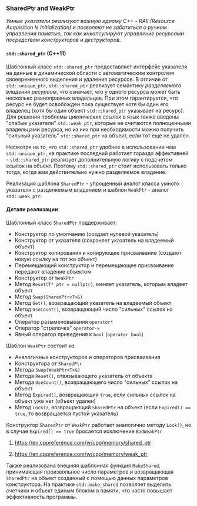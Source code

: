 ### SharedPtr and WeakPtr

*Умные указатели реализуют важную идиому C++ - RAII (Resource 
Acquisition Is Initialization) и позволяют не заботиться о ручном 
управлении памятью, так как инкапсулируют управление ресурсами 
посредством конструкторов и деструкторов.*

#### `std::shared_ptr` (C++11)

Шаблонный класс `std::shared_ptr` предоставляет интерфейс указателя на данные в динамической области с автоматическим контролем своевременного выделения и удаления ресурсов. В отличие от `std::unique_ptr`, `std::shared_ptr` реализует семантику *разделяемого владения ресурсом*, что означает, что у одного ресурса может быть несколько равноправных владельцев. При этом гарантируется, что ресурс не будет освобожден пока существует хотя бы один его владелец (хотя бы один объект `std::shared_ptr` указывает на ресурс). Для решения проблемы *циклических ссылок* в язык также введены "слабые указатели" `std::weak_ptr`, которые не считаются полноценными владельцами ресурса, но из них при необходимости можно получить "сильный указатель" `std::shared_ptr` на объект, если тот еще не удален.

Несмотря на то, что `std::shared_ptr` удобнее в использовании чем `std::unique_ptr`, на практике последний работает гораздо эффективней - `std::shared_ptr` реализует дополнительную логику с подсчетом ссылок на объект. Поэтому `std::shared_ptr` стоит использовать только тогда, когда вам действительно нужно разделяемое владение.

Реализация шаблона `SharedPtr` - упрощенный аналог класса умного
указателя с разделяемым владением и
шаблон `WeakPtr` - аналог `std::weak_ptr`.

#### Детали реализации

Шаблонный класс `SharedPtr` поддерживает:
* Конструктор по умолчанию (создает нулевой указатель)
* Конструктор от указателя (сохраняет указатель на владеемый объект)
* Конструктор копирования и копирующее присваивание (создают новую ссылку на тот же объект)
* Перемещающий конструктор и перемещающее присваивание передают владение объектом
* Конструктор от `WeakPtr`
* Метод `Reset(T* ptr = nullptr)`, меняет указатель, которым владеет
объект
* Метод `Swap(SharedPtr<T>&)`
* Метод `Get()`, возвращающий указатель на владеемый объект
* Метод `UseCount()`, возвращающий число "сильных" ссылок на объект
* Оператор разыменовывания `operator*`
* Оператор "стрелочка" `operator->`
* Явный оператор приведения к `bool` (`operator bool`)

Шаблон `WeakPtr` состоит из:
* Аналогичных конструкторов и операторов присваивания
* Конструктора от `SharedPtr`
* Метода `Swap(WeakPtr<T>&)`
* Метода `Reset()`, отвязывающего указатель от объекта
* Метода `UseCount()`, возвращающего число "сильных" ссылок на объект
* Метод `Expired()`, возвращающий `true`, если сильных ссылок на объект уже нет (объект удален)
* Метод `Lock()`, возвращающий `SharedPtr` на объект (если `Expired() == true`, то возвращается пустой указатель)

Конструктор `SharedPtr` от `WeakPtr` работает аналогично методу 
`Lock()`, но в случае `Expired() == true` бросается исключение
`BadWeakPtr`

1. https://en.cppreference.com/w/cpp/memory/shared_ptr

2. https://en.cppreference.com/w/cpp/memory/weak_ptr

Также реализована внешняя шаблонная функция
`MakeShared`, принимающая произвольное число параметров и
возвращающая `SharedPtr` на объект созданный с помощью данных
параметров конструктора. На практике `std::make_shared` 
позволяет выделить счетчики и объект единым блоком в памяти, что
часто повышает эффективность программы.
